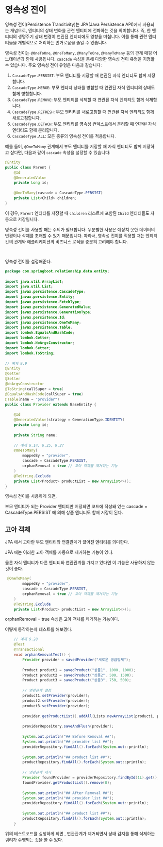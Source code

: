 # 영속성 전이

영속성 전이(Persistence Transitivity)는 JPA(Java Persistence API)에서 사용되는 개념으로, 엔티티의 상태 변화를 관련 엔티티에 전파하는 것을 의미합니다. 즉, 한 엔티티의 생명주기 상태 변경이 연관된 엔티티에도 영향을 미칩니다. 이를 통해 관련 엔티티들을 개별적으로 처리하는 번거로움을 줄일 수 있습니다.

영속성 전이는 `@OneToOne`, `@OneToMany`, `@ManyToOne`, `@ManyToMany` 등의 관계 매핑 어노테이션과 함께 사용됩니다. `cascade` 속성을 통해 다양한 영속성 전이 유형을 지정할 수 있습니다. 주요 영속성 전이 유형은 다음과 같습니다:

1. `CascadeType.PERSIST`: 부모 엔티티를 저장할 때 연관된 자식 엔티티도 함께 저장합니다.
2. `CascadeType.MERGE`: 부모 엔티티 상태를 병합할 때 연관된 자식 엔티티의 상태도 함께 병합합니다.
3. `CascadeType.REMOVE`: 부모 엔티티를 삭제할 때 연관된 자식 엔티티도 함께 삭제합니다.
4. `CascadeType.REFRESH`: 부모 엔티티를 새로고침할 때 연관된 자식 엔티티도 함께 새로고침합니다.
5. `CascadeType.DETACH`: 부모 엔티티를 영속성 컨텍스트에서 분리할 때 연관된 자식 엔티티도 함께 분리합니다.
6. `CascadeType.ALL`: 모든 종류의 영속성 전이를 적용합니다.

예를 들어, `@OneToMany` 관계에서 부모 엔티티를 저장할 때 자식 엔티티도 함께 저장하고 싶다면, 다음과 같이 `cascade` 속성을 설정할 수 있습니다:

```java
@Entity
public class Parent {
    @Id
    @GeneratedValue
    private Long id;

    @OneToMany(cascade = CascadeType.PERSIST)
    private List<Child> children;
}
```

이 경우, `Parent` 엔티티를 저장할 때 `children` 리스트에 포함된 `Child` 엔티티들도 자동으로 저장됩니다.

영속성 전이를 사용할 때는 주의가 필요합니다. 무분별한 사용은 예상치 못한 데이터의 변경이나 삭제를 초래할 수 있기 때문입니다. 따라서, 영속성 전이를 적용할 때는 엔티티 간의 관계와 애플리케이션의 비즈니스 로직을 충분히 고려해야 합니다.

<figure><img src="../.gitbook/assets/스크린샷 2023-12-04 오전 11.09.45.png" alt=""><figcaption></figcaption></figure>

영속성 전이를 설정해준다.



```java
package com.springboot.relationship.data.entity;

import java.util.ArrayList;
import java.util.List;
import javax.persistence.CascadeType;
import javax.persistence.Entity;
import javax.persistence.FetchType;
import javax.persistence.GeneratedValue;
import javax.persistence.GenerationType;
import javax.persistence.Id;
import javax.persistence.OneToMany;
import javax.persistence.Table;
import lombok.EqualsAndHashCode;
import lombok.Getter;
import lombok.NoArgsConstructor;
import lombok.Setter;
import lombok.ToString;

// 예제 9.9
@Entity
@Getter
@Setter
@NoArgsConstructor
@ToString(callSuper = true)
@EqualsAndHashCode(callSuper = true)
@Table(name = "provider")
public class Provider extends BaseEntity {

    @Id
    @GeneratedValue(strategy = GenerationType.IDENTITY)
    private Long id;

    private String name;

    // 예제 9.14, 9.25, 9.27
    @OneToMany(
        mappedBy = "provider", 
        cascade = CascadeType.PERSIST,
        orphanRemoval = true // 고아 객체를 제거하는 기능
    )
    @ToString.Exclude
    private List<Product> productList = new ArrayList<>();
}
```

영속성 전이를 사용하게 되면,&#x20;

부모 엔티티가 되는 Provider 엔티티만 저장되면 코드에 작성돼 있는 cascade = CascadeType.PERSIST 에 의해 상품 엔티티도 함께 저장이 된다.

## 고아 객체

JPA 에서 고아란 부모 엔티티와 연결관계가 끊어진 엔티티를 의미한다.

JPA 에는 이러한 고아 객체를 자동으로 제거하는 기능이 있다.

물론 자식 엔티티가 다른 엔티티와 연관관계를 가지고 있다면 이 기능은 사용하지 않는것이 좋다.

```java
 @OneToMany(
        mappedBy = "provider", 
        cascade = CascadeType.PERSIST,
        orphanRemoval = true // 고아 객체를 제거하는 기능
    )
    @ToString.Exclude
    private List<Product> productList = new ArrayList<>();
```

orphanRemoval = true 속성은 고아 객체를 제거하는 기능이다.&#x20;

어떻게 동작하는지 테스트를 해보겠다.

```java
    // 예제 9.28
    @Test
    @Transactional
    void orphanRemovalTest() {
        Provider provider = savedProvider("새로운 공급업체");

        Product product1 = savedProduct("상품1", 1000, 1000);
        Product product2 = savedProduct("상품2", 500, 1500);
        Product product3 = savedProduct("상품3", 750, 500);

        // 연관관계 설정
        product1.setProvider(provider);
        product2.setProvider(provider);
        product3.setProvider(provider);

        provider.getProductList().addAll(Lists.newArrayList(product1, product2, product3));

        providerRepository.saveAndFlush(provider);

        System.out.println("## Before Removal ##");
        System.out.println("## provider list ##");
        providerRepository.findAll().forEach(System.out::println);

        System.out.println("## product list ##");
        productRepository.findAll().forEach(System.out::println);

        // 연관관계 제거
        Provider foundProvider = providerRepository.findById(1L).get();
        foundProvider.getProductList().remove(0);

        System.out.println("## After Removal ##");
        System.out.println("## provider list ##");
        providerRepository.findAll().forEach(System.out::println);

        System.out.println("## product list ##");
        productRepository.findAll().forEach(System.out::println);
    }

```

위의 테스트코드를 실행하게 되면 , 연관관계가 제거되면서 상태 감지를 통해 삭제하는 쿼리가 수행되는 것을 볼 수 있다.

